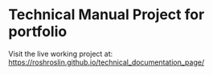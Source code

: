 # Technical Manual Project for portfolio

Visit the live working project at:
https://roshroslin.github.io/technical_documentation_page/
